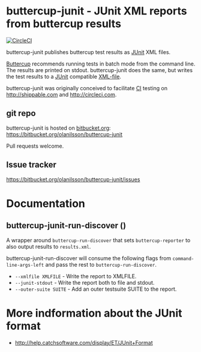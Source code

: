 # buttercup-junit - JUnit XML reports from buttercup results

[![CircleCI](https://circleci.com/bb/olanilsson/buttercup-junit/tree/master.svg?style=shield&circle-token=0114ae411116984dae168da481f600ef300e78e4)](https://circleci.com/bb/olanilsson/buttercup-junit/tree/master)

buttercup-junit publishes buttercup test results as [JUnit][JUNIT] XML files.

[Buttercup][BUTTERCUP] recommends running tests in batch mode
from the command line.  The results are printed on stdout.  buttercup-junit
does the same, but writes the test results to a [JUnit][JUNIT]
compatible [XML-file][JUNITXSD].

buttercup-junit was originally conceived to facilitate [CI][CI] testing on
http://shippable.com and http://circleci.com.

[BUTTERCUP]: https://github.com/jorgenschaefer/emacs-buttercup "Emacs Buttercup"
[JUNIT]: http://junit.org "JUnit Home"
[JUNITXSD]: http://windyroad.com.au/dl/Open%20Source/JUnit.xsd "JUnit xsd"
[CI]: http://en.wikipedia.org/wiki/Continuous_integration "Continous Integration on Wikipedia"

## git repo

buttercup-junit is hosted on [bitbucket.org][BITBUCKET]:
https://bitbucket.org/olanilsson/buttercup-junit

Pull requests welcome.

[BITBUCKET]: http://bitbucket.org "BitBucket"

## Issue tracker

https://bitbucket.org/olanilsson/buttercup-junit/issues

# Documentation

## buttercup-junit-run-discover ()

A wrapper around `buttercup-run-discover` that sets
`buttercup-reporter` to also output results to `results.xml`.

buttercup-junit-run-discover will consume the following flags from
`command-line-args-left` and pass the rest to
`buttercup-run-discover`.

 * `--xmlfile XMLFILE` - Write the report to XMLFILE.
 * `--junit-stdout` - Write the report both to file and stdout.
 * `--outer-suite SUITE` - Add an outer testsuite SUITE to the report.

# More indformation about the JUnit format

 * http://help.catchsoftware.com/display/ET/JUnit+Format
